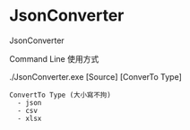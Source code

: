 # JsonConverter
JsonConverter

Command Line 使用方式

./JsonConverter.exe [Source] [ConverTo Type]

```
ConvertTo Type (大小寫不拘)
  - json
  - csv
  - xlsx
```
